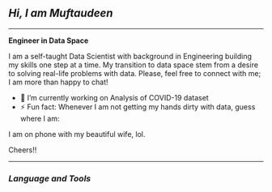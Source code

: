 ## *Hi, I am Muftaudeen* 
---

**Engineer in Data Space** 

I am a self-taught Data Scientist with background in Engineering building my skills one step at a time. My transition to data space stem from a desire to solving real-life problems with data. Please, feel free to connect with me; I am more than happy to chat!


- 🔭 I’m currently working on Analysis of COVID-19 dataset
- ⚡ Fun fact: Whenever I am not getting my hands dirty with data, guess where I am: 



I am on phone with my beautiful wife, lol.


Cheers!!

---
### *Language and Tools*
